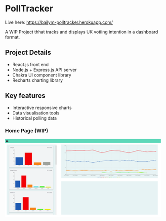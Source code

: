 # PollTracker

Live here: https://bailym-polltracker.herokuapp.com/

A WIP Project thhat tracks and displays UK votiing intention in a dashboard format.

## Project Details
- React.js front end 
- Node.js + Express.js API server
- Chakra UI component library
- Recharts charting library 

## Key features
- Interactive responsive charts
- Data visualisation tools 
- Historical polling data 

### Home Page (WIP)
![Home](https://github.com/Bailym/PollTracker/blob/main/images/Home.png?raw=true)
